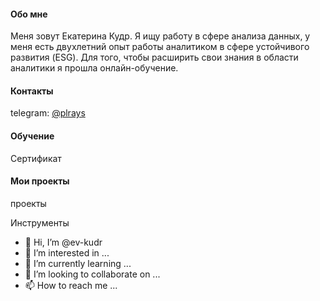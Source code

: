 #### Обо мне
Меня зовут Екатерина Кудр. Я ищу работу в сфере анализа данных, у меня есть двухлетний опыт работы аналитиком в сфере устойчивого развития (ESG). 
Для того, чтобы расширить свои знания в области аналитики я прошла онлайн-обучение.

#### Контакты
telegram: [@plrays](https://t.me/plrays)

#### Обучение
Сертификат

#### Мои проекты
проекты

Инструменты

- 👋 Hi, I’m @ev-kudr
- 👀 I’m interested in ...
- 🌱 I’m currently learning ...
- 💞️ I’m looking to collaborate on ...
- 📫 How to reach me ...

<!---
ev-kudr/ev-kudr is a ✨ special ✨ repository because its `README.md` (this file) appears on your GitHub profile.
You can click the Preview link to take a look at your changes.
--->
